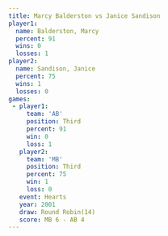 ```yaml
---
title: Marcy Balderston vs Janice Sandison
player1:                 
  name: Balderston, Marcy
  percent: 91            
  wins: 0                
  losses: 1              
player2:                 
  name: Sandison, Janice 
  percent: 75            
  wins: 1                
  losses: 0              
games:
 - player1:         
     team: 'AB'     
     position: Third
     percent: 91    
     win: 0         
     loss: 1        
   player2:         
     team: 'MB'     
     position: Third
     percent: 75    
     win: 1         
     loss: 0        
   event: Hearts        
   year: 2001           
   draw: Round Robin(14)
   score: MB 6 - AB 4   
---
```

